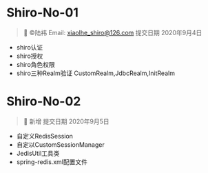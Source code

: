 # Shiro-No-01
> 🐇 ©陆袆 Email: xiaolhe_shiro@126.com 
> 提交日期 2020年9月4日
 - shiro认证 
 - shiro授权 
 - shiro角色权限 
 - shiro三种Realm验证 CustomRealm,JdbcRealm,InitRealm

# Shiro-No-02
 >🍎 新增 
 > 提交日期 2020年9月5日
 - 自定义RedisSession
 - 自定以CustomSessionManager
 - JedisUtil工具类
 - spring-redis.xml配置文件
 